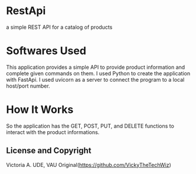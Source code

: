 # RestApi
a simple REST API for a catalog of products

# Softwares Used
This application provides a simple API to provide product information
and complete given commands on them. I used Python to create 
the application with FastApi. I used uvicorn as a server to 
connect the program to a local host/port number. 

# How It Works 
So the application has the GET, POST, PUT, and DELETE functions to 
interact with the product informations.

## License and Copyright ##
Victoria A. UDE, VAU Original(https://github.com/VickyTheTechWiz)
